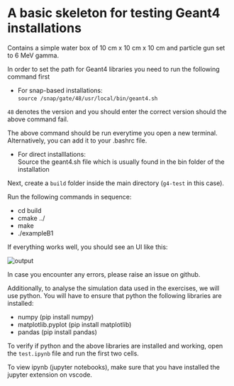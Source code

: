 # A basic skeleton for testing Geant4 installations

Contains a simple water box of 10 cm x 10 cm x 10 cm and particle gun set to 6 MeV gamma.

In order to set the path for Geant4 libraries you need to run the following command first

- For snap-based installations:  
```source /snap/gate/48/usr/local/bin/geant4.sh```

`48` denotes the version and you should enter the correct version should the above command fail. 

The above command should be run everytime you open a new terminal. Alternatively, you can add it to your .bashrc file.

- For direct installlations:  
Source the geant4.sh file which is usually found in the bin folder of the installation


Next, create a ```build``` folder inside the main directory (```g4-test``` in this case).

Run the following commands in sequence:
- cd build
- cmake ../
- make
- ./exampleB1

If everything works well, you should see an UI like this:

![output](output.png)


In case you encounter any errors, please raise an issue on github.

Additionally, to analyse the simulation data used in the exercises, we will use python. You will have to ensure that python the following libraries are installed:

- numpy (pip install numpy)
- matplotlib.pyplot (pip install matplotlib)
- pandas (pip install pandas)

To verify if python and the above libraries are installed and working, open the `test.ipynb` file and run the first two cells.

To view ipynb (jupyter notebooks), make sure that you have installed the jupyter extension on vscode.